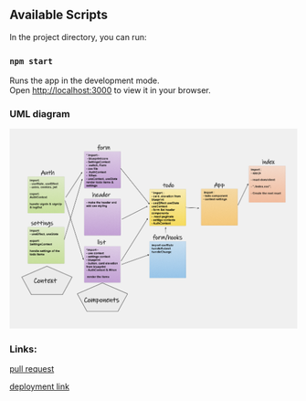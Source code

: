 ## Available Scripts

In the project directory, you can run:

### `npm start`

Runs the app in the development mode.\
Open [http://localhost:3000](http://localhost:3000) to view it in your browser.


### UML diagram

![uml](./src/assets/todo2.png)

### Links:

[pull request](https://github.com/marah-jaradat/todo2/pull/1)

[deployment link](https://todo2-kappa.vercel.app/)